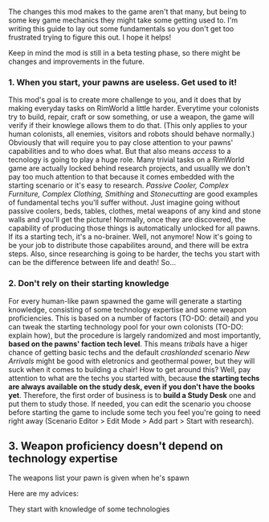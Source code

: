 The changes this mod makes to the game aren't that many, but being to some key game mechanics they might take some getting used to. I'm writing this guide to lay out some fundamentals so you don't get too frustrated trying to figure this out. I hope it helps!

Keep in mind the mod is still in a beta testing phase, so there might be changes and improvements in the future.

### 1. When you start, your pawns are useless. Get used to it!
This mod's goal is to create more challenge to you, and it does that by making everyday tasks on RimWorld a little harder. Everytime your colonists try to build, repair, craft or sow something, or use a weapon, the game will verify if their knowlege allows them to do that. (This only applies to your human colonists, all enemies, visitors and robots should behave normally.) Obviously that will require you to pay close attention to your pawns' capabilities and to who does what. But that also means _access_ to a tecnology is going to play a huge role. Many trivial tasks on a RimWorld game are actually locked behind research projects, and usuallly we don't pay too much attention to that because it comes embedded with the starting scenario or it's easy to research. _Passive Cooler, Complex Furniture, Complex Clothing, Smithing_ and _Stonecutting_ are good examples of fundamental techs you'll suffer without. Just imagine going without passive coolers, beds, tables, clothes, metal weapons of any kind and stone walls and you'll get the picture! Normally, once they are discovered, the capability of producing those things is automatically unlocked for all pawns. If its a starting tech, it's a no-brainer. Well, not anymore! Now it's going to be your job to distribute those capabilites around, and there will be extra steps. Also, since researching is going to be harder, the techs you start with can be the difference between life and death! So...

### 2. Don't rely on their starting knowledge
For every human-like pawn spawned the game will generate a starting knowledge, consisting of some technology expertise and some weapon proficiencies. This is based on a number of factors (TO-DO: detail) and you can tweak the starting technology pool for your own colonists (TO-DO: explain how), but the procedure is largely randomized and most importantly, **based on the pawns' faction tech level**. This means _tribals_ have a higer chance of getting basic techs and the default _crashlanded_ scenario _New Arrivals_ might be good with eletronics and geothermal power, but they will suck when it comes to building a chair! How to get around this? Well, pay attention to what are the techs you started with, because **the starting techs are always available on the study desk, even if you don't have the books yet**. Therefore, the first order of business is to **build a Study Desk** one and put them to study those. If needed, you can edit the scenario you choose before starting the game to include some tech you feel you're going to need right away (Scenario Editor > Edit Mode > Add part > Start with research).

## 3. Weapon proficiency doesn't depend on technology expertise
The weapons list your pawn is given when he's spawn 


Here are my advices:


They start with knowledge of some technologies